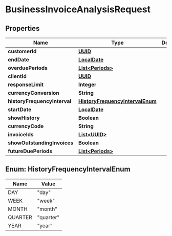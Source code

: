 
# BusinessInvoiceAnalysisRequest

## Properties
Name | Type | Description | Notes
------------ | ------------- | ------------- | -------------
**customerId** | [**UUID**](UUID.md) |  |  [optional]
**endDate** | [**LocalDate**](LocalDate.md) |  |  [optional]
**overduePeriods** | [**List&lt;Periods&gt;**](Periods.md) |  |  [optional]
**clientId** | [**UUID**](UUID.md) |  |  [optional]
**responseLimit** | **Integer** |  |  [optional]
**currencyConversion** | **String** |  |  [optional]
**historyFrequencyInterval** | [**HistoryFrequencyIntervalEnum**](#HistoryFrequencyIntervalEnum) |  |  [optional]
**startDate** | [**LocalDate**](LocalDate.md) |  |  [optional]
**showHistory** | **Boolean** |  |  [optional]
**currencyCode** | **String** |  |  [optional]
**invoiceIds** | [**List&lt;UUID&gt;**](UUID.md) |  |  [optional]
**showOutstandingInvoices** | **Boolean** |  |  [optional]
**futureDuePeriods** | [**List&lt;Periods&gt;**](Periods.md) |  |  [optional]


<a name="HistoryFrequencyIntervalEnum"></a>
## Enum: HistoryFrequencyIntervalEnum
Name | Value
---- | -----
DAY | &quot;day&quot;
WEEK | &quot;week&quot;
MONTH | &quot;month&quot;
QUARTER | &quot;quarter&quot;
YEAR | &quot;year&quot;



